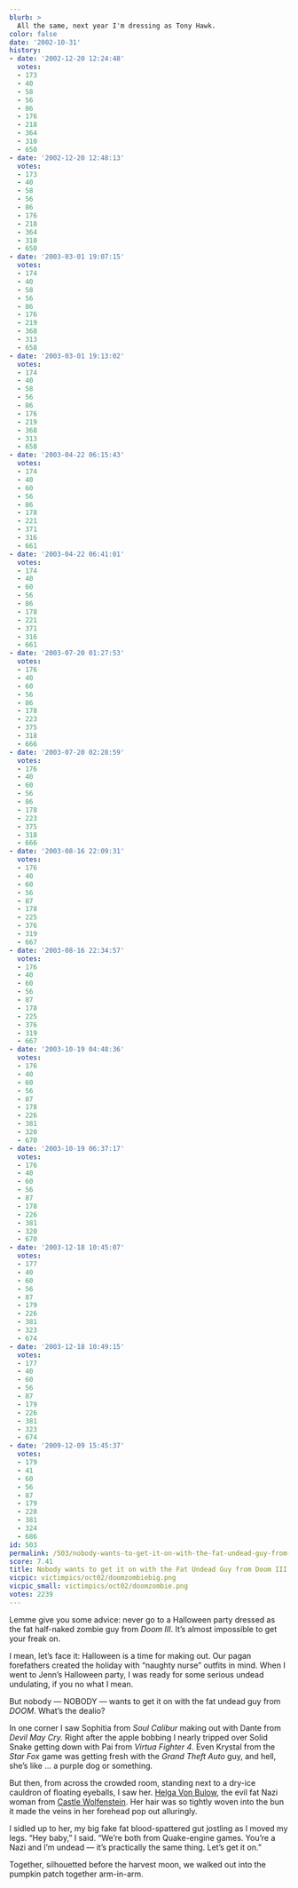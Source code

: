 ```yaml
---
blurb: >
  All the same, next year I'm dressing as Tony Hawk.
color: false
date: '2002-10-31'
history:
- date: '2002-12-20 12:24:48'
  votes:
  - 173
  - 40
  - 58
  - 56
  - 86
  - 176
  - 218
  - 364
  - 310
  - 650
- date: '2002-12-20 12:48:13'
  votes:
  - 173
  - 40
  - 58
  - 56
  - 86
  - 176
  - 218
  - 364
  - 310
  - 650
- date: '2003-03-01 19:07:15'
  votes:
  - 174
  - 40
  - 58
  - 56
  - 86
  - 176
  - 219
  - 368
  - 313
  - 658
- date: '2003-03-01 19:13:02'
  votes:
  - 174
  - 40
  - 58
  - 56
  - 86
  - 176
  - 219
  - 368
  - 313
  - 658
- date: '2003-04-22 06:15:43'
  votes:
  - 174
  - 40
  - 60
  - 56
  - 86
  - 178
  - 221
  - 371
  - 316
  - 661
- date: '2003-04-22 06:41:01'
  votes:
  - 174
  - 40
  - 60
  - 56
  - 86
  - 178
  - 221
  - 371
  - 316
  - 661
- date: '2003-07-20 01:27:53'
  votes:
  - 176
  - 40
  - 60
  - 56
  - 86
  - 178
  - 223
  - 375
  - 318
  - 666
- date: '2003-07-20 02:28:59'
  votes:
  - 176
  - 40
  - 60
  - 56
  - 86
  - 178
  - 223
  - 375
  - 318
  - 666
- date: '2003-08-16 22:09:31'
  votes:
  - 176
  - 40
  - 60
  - 56
  - 87
  - 178
  - 225
  - 376
  - 319
  - 667
- date: '2003-08-16 22:34:57'
  votes:
  - 176
  - 40
  - 60
  - 56
  - 87
  - 178
  - 225
  - 376
  - 319
  - 667
- date: '2003-10-19 04:48:36'
  votes:
  - 176
  - 40
  - 60
  - 56
  - 87
  - 178
  - 226
  - 381
  - 320
  - 670
- date: '2003-10-19 06:37:17'
  votes:
  - 176
  - 40
  - 60
  - 56
  - 87
  - 178
  - 226
  - 381
  - 320
  - 670
- date: '2003-12-18 10:45:07'
  votes:
  - 177
  - 40
  - 60
  - 56
  - 87
  - 179
  - 226
  - 381
  - 323
  - 674
- date: '2003-12-18 10:49:15'
  votes:
  - 177
  - 40
  - 60
  - 56
  - 87
  - 179
  - 226
  - 381
  - 323
  - 674
- date: '2009-12-09 15:45:37'
  votes:
  - 179
  - 41
  - 60
  - 56
  - 87
  - 179
  - 228
  - 381
  - 324
  - 686
id: 503
permalink: /503/nobody-wants-to-get-it-on-with-the-fat-undead-guy-from-doom-iii/
score: 7.41
title: Nobody wants to get it on with the Fat Undead Guy from Doom III.
vicpic: victimpics/oct02/doomzombiebig.png
vicpic_small: victimpics/oct02/doomzombie.png
votes: 2239
---
```


Lemme give you some advice: never go to a Halloween party dressed as the
fat half-naked zombie guy from *Doom III*. It’s almost impossible to get
your freak on.

I mean, let’s face it: Halloween is a time for making out. Our pagan
forefathers created the holiday with “naughty nurse” outfits in mind.
When I went to Jenn’s Halloween party, I was ready for some serious
undead undulating, if you no what I mean.

But nobody — NOBODY — wants to get it on with the fat undead guy from
*DOOM*. What’s the dealio?

In one corner I saw Sophitia from *Soul Calibur* making out with Dante
from *Devil May Cry.* Right after the apple bobbing I nearly tripped
over Solid Snake getting down with Pai from *Virtua Fighter 4*. Even
Krystal from the *Star Fox* game was getting fresh with the *Grand Theft
Auto* guy, and hell, she’s like ... a purple dog or something.

But then, from across the crowded room, standing next to a dry-ice
cauldron of floating eyeballs, I saw her. [Helga Von
Bulow](https://web.archive.org/web/20021031000000/http://www.planetwolfenstein.com/features/dearhelga/),
the evil fat Nazi woman from [Castle
Wolfenstein](https://web.archive.org/web/20021031000000/http://www.planetwolfenstein.com/).
Her hair was so tightly woven into the bun it made the veins in her
forehead pop out alluringly.

I sidled up to her, my big fake fat blood-spattered gut jostling as I
moved my legs. “Hey baby,” I said. “We’re both from Quake-engine games.
You’re a Nazi and I’m undead — it’s practically the same thing. Let’s
get it on.”

Together, silhouetted before the harvest moon, we walked out into the
pumpkin patch together arm-in-arm.
